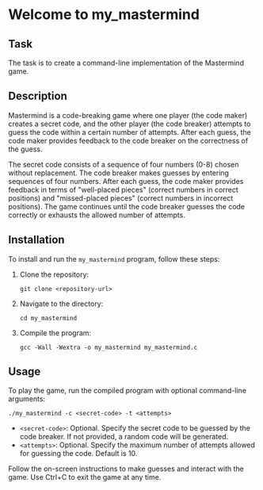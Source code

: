 # Welcome to my_mastermind

## Task

The task is to create a command-line implementation of the Mastermind game.

## Description

Mastermind is a code-breaking game where one player (the code maker) creates a secret code, and the other player (the code breaker) attempts to guess the code within a certain number of attempts. After each guess, the code maker provides feedback to the code breaker on the correctness of the guess.

The secret code consists of a sequence of four numbers (0-8) chosen without replacement. The code breaker makes guesses by entering sequences of four numbers. After each guess, the code maker provides feedback in terms of "well-placed pieces" (correct numbers in correct positions) and "missed-placed pieces" (correct numbers in incorrect positions). The game continues until the code breaker guesses the code correctly or exhausts the allowed number of attempts.

## Installation

To install and run the `my_mastermind` program, follow these steps:

1. Clone the repository:

   ```
   git clone <repository-url>
   ```

2. Navigate to the directory:

   ```
   cd my_mastermind
   ```

3. Compile the program:

   ```
   gcc -Wall -Wextra -o my_mastermind my_mastermind.c
   ```

## Usage

To play the game, run the compiled program with optional command-line arguments:

```
./my_mastermind -c <secret-code> -t <attempts>
```

- `<secret-code>`: Optional. Specify the secret code to be guessed by the code breaker. If not provided, a random code will be generated.
- `<attempts>`: Optional. Specify the maximum number of attempts allowed for guessing the code. Default is 10.

Follow the on-screen instructions to make guesses and interact with the game. Use Ctrl+C to exit the game at any time.
